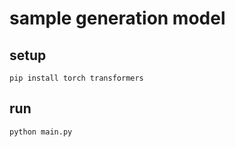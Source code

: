 # sample generation model

## setup

```shell
pip install torch transformers
```

## run

```shell
python main.py
```
